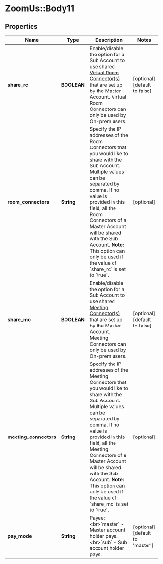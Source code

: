 # ZoomUs::Body11

## Properties
Name | Type | Description | Notes
------------ | ------------- | ------------- | -------------
**share_rc** | **BOOLEAN** | Enable/disable the option for a Sub Account to use shared [Virtual Room Connector(s)](https://support.zoom.us/hc/en-us/articles/202134758-Getting-Started-With-Virtual-Room-Connector) that are set up by the Master Account. Virtual Room Connectors can only be used by On-prem users. | [optional] [default to false]
**room_connectors** | **String** | Specify the IP addresses of the Room Connectors that you would like to share with the Sub Account. Multiple values can be separated by comma. If no value is provided in this field, all the Room Connectors of a Master Account will be shared with the Sub Account.   **Note:** This option can only be used if the value of &#x60;share_rc&#x60; is set to &#x60;true&#x60;. | [optional] 
**share_mc** | **BOOLEAN** | Enable/disable the option for a Sub Account to use shared [Meeting Connector(s)](https://support.zoom.us/hc/en-us/articles/201363093-Getting-Started-with-the-Meeting-Connector) that are set up by the Master Account. Meeting Connectors can only be used by On-prem users. | [optional] [default to false]
**meeting_connectors** | **String** | Specify the IP addresses of the Meeting Connectors that you would like to share with the Sub Account. Multiple values can be separated by comma. If no value is provided in this field, all the Meeting Connectors of a Master Account will be shared with the Sub Account.   **Note:** This option can only be used if the value of &#x60;share_mc&#x60; is set to &#x60;true&#x60;. | [optional] 
**pay_mode** | **String** | Payee:&lt;br&gt;&#x60;master&#x60; - Master account holder pays.&lt;br&gt;&#x60;sub&#x60; - Sub account holder pays. | [optional] [default to &#39;master&#39;]


